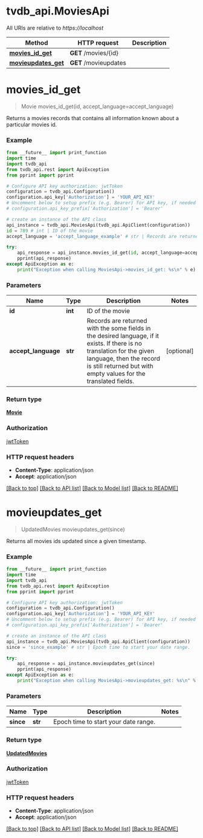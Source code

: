 # tvdb_api.MoviesApi

All URIs are relative to *https://localhost*

Method | HTTP request | Description
------------- | ------------- | -------------
[**movies_id_get**](MoviesApi.md#movies_id_get) | **GET** /movies/{id} | 
[**movieupdates_get**](MoviesApi.md#movieupdates_get) | **GET** /movieupdates | 


# **movies_id_get**
> Movie movies_id_get(id, accept_language=accept_language)



Returns a movies records that contains all information known about a particular movies id.

### Example
```python
from __future__ import print_function
import time
import tvdb_api
from tvdb_api.rest import ApiException
from pprint import pprint

# Configure API key authorization: jwtToken
configuration = tvdb_api.Configuration()
configuration.api_key['Authorization'] = 'YOUR_API_KEY'
# Uncomment below to setup prefix (e.g. Bearer) for API key, if needed
# configuration.api_key_prefix['Authorization'] = 'Bearer'

# create an instance of the API class
api_instance = tvdb_api.MoviesApi(tvdb_api.ApiClient(configuration))
id = 789 # int | ID of the movie
accept_language = 'accept_language_example' # str | Records are returned with the some fields in the desired language, if it exists. If there is no translation for the given language, then the record is still returned but with empty values for the translated fields. (optional)

try:
    api_response = api_instance.movies_id_get(id, accept_language=accept_language)
    pprint(api_response)
except ApiException as e:
    print("Exception when calling MoviesApi->movies_id_get: %s\n" % e)
```

### Parameters

Name | Type | Description  | Notes
------------- | ------------- | ------------- | -------------
 **id** | **int**| ID of the movie | 
 **accept_language** | **str**| Records are returned with the some fields in the desired language, if it exists. If there is no translation for the given language, then the record is still returned but with empty values for the translated fields. | [optional] 

### Return type

[**Movie**](Movie.md)

### Authorization

[jwtToken](../README.md#jwtToken)

### HTTP request headers

 - **Content-Type**: application/json
 - **Accept**: application/json

[[Back to top]](#) [[Back to API list]](../README.md#documentation-for-api-endpoints) [[Back to Model list]](../README.md#documentation-for-models) [[Back to README]](../README.md)

# **movieupdates_get**
> UpdatedMovies movieupdates_get(since)



Returns all movies ids updated since a given timestamp.

### Example
```python
from __future__ import print_function
import time
import tvdb_api
from tvdb_api.rest import ApiException
from pprint import pprint

# Configure API key authorization: jwtToken
configuration = tvdb_api.Configuration()
configuration.api_key['Authorization'] = 'YOUR_API_KEY'
# Uncomment below to setup prefix (e.g. Bearer) for API key, if needed
# configuration.api_key_prefix['Authorization'] = 'Bearer'

# create an instance of the API class
api_instance = tvdb_api.MoviesApi(tvdb_api.ApiClient(configuration))
since = 'since_example' # str | Epoch time to start your date range.

try:
    api_response = api_instance.movieupdates_get(since)
    pprint(api_response)
except ApiException as e:
    print("Exception when calling MoviesApi->movieupdates_get: %s\n" % e)
```

### Parameters

Name | Type | Description  | Notes
------------- | ------------- | ------------- | -------------
 **since** | **str**| Epoch time to start your date range. | 

### Return type

[**UpdatedMovies**](UpdatedMovies.md)

### Authorization

[jwtToken](../README.md#jwtToken)

### HTTP request headers

 - **Content-Type**: application/json
 - **Accept**: application/json

[[Back to top]](#) [[Back to API list]](../README.md#documentation-for-api-endpoints) [[Back to Model list]](../README.md#documentation-for-models) [[Back to README]](../README.md)

